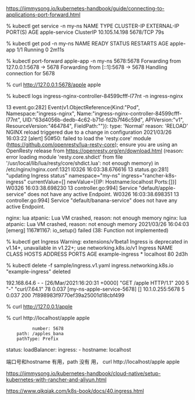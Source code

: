 https://jimmysong.io/kubernetes-handbook/guide/connecting-to-applications-port-forward.html

% kubectl get service -n my-ns
NAME            TYPE        CLUSTER-IP      EXTERNAL-IP   PORT(S)    AGE
apple-service   ClusterIP   10.105.14.198   <none>        5678/TCP   79s

% kubectl get pod -n my-ns
NAME        READY   STATUS    RESTARTS   AGE
apple-app   1/1     Running   0          2m11s

% kubectl port-forward apple-app -n my-ns 5678:5678
Forwarding from 127.0.0.1:5678 -> 5678
Forwarding from [::1]:5678 -> 5678
Handling connection for 5678

 % curl http://127.0.0.1:5678/apple
apple


% kubectl logs ingress-nginx-controller-84599cfff-l77nt -n ingress-nginx

 13 event.go:282] Event(v1.ObjectReference{Kind:"Pod", Namespace:"ingress-nginx", Name:"ingress-nginx-controller-84599cfff-l77nt", UID:"63d4056b-dedb-4c62-b71d-fd2b7f46c59d", APIVersion:"v1", ResourceVersion:"464784", FieldPath:""}): type: 'Normal' reason: 'RELOAD' NGINX reload triggered due to a change in configuration
2021/03/26 16:03:22 [alert] 50#50: failed to load the 'resty.core' module (https://github.com/openresty/lua-resty-core); ensure you are using an OpenResty release from https://openresty.org/en/download.html (reason: error loading module 'resty.core.shdict' from file '/usr/local/lib/lua/resty/core/shdict.lua':
	not enough memory) in /etc/nginx/nginx.conf:1321
I0326 16:03:38.676616      13 status.go:281] "updating Ingress status" namespace="my-ns" ingress="rancher-k8s-ingress" currentValue=[] newValue=[{IP: Hostname:localhost Ports:[]}]
W0326 16:03:38.698230      13 controller.go:994] Service "default/apple-service" does not have any active Endpoint.
W0326 16:03:38.698351      13 controller.go:994] Service "default/banana-service" does not have any active Endpoint.


nginx: lua atpanic: Lua VM crashed, reason: not enough memory
nginx: lua atpanic: Lua VM crashed, reason: not enough memory
2021/03/26 16:04:03 [emerg] 1167#1167: io_setup() failed (38: Function not implemented)


 % kubectl get Ingress
Warning: extensions/v1beta1 Ingress is deprecated in v1.14+, unavailable in v1.22+; use networking.k8s.io/v1 Ingress
NAME              CLASS    HOSTS   ADDRESS     PORTS   AGE
example-ingress   <none>   *       localhost   80      2d3h


 % kubectl delete -f sample/ingress.v1.yaml
ingress.networking.k8s.io "example-ingress" deleted



192.168.64.6 - - [26/Mar/2021:16:20:31 +0000] "GET /apple HTTP/1.1" 200 5 "-" "curl/7.64.1" 78 0.037 [my-ns-apple-service-5678] [] 10.1.0.255:5678 5 0.037 200 7f898983f9770ef39a25001d18cbf499


 % curl  http://127.0.0.1/apple
<html>
<head><title>404 Not Found</title></head>

% curl  http://localhost/apple
apple


              number: 5678
        path: /apples_bana
        pathType: Prefix 
status:
  loadBalancer:
    ingress:
    - hostname: localhost

端口号和hostname 有用，path 没有 用，
curl  http://localhost/apple
apple



https://jimmysong.io/kubernetes-handbook/cloud-native/setup-kubernetes-with-rancher-and-aliyun.html

https://www.qikqiak.com/k8s-book/docs/40.ingress.html